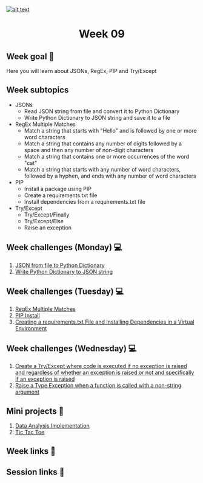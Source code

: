 <a href="https://www.core-code.io/">

![alt text](https://uploads-ssl.webflow.com/5eb2f56932c3562feab232e3/5f73550d00249e7e96c9f3de_Logo.png 'corecodeio')

</a>

<h1 align="center">Week 09</h1>

## Week goal 🏁

<p>Here you will learn about JSONs, RegEx, PIP and Try/Except </p>

## Week subtopics

- JSONs
  - Read JSON string from file and convert it to Python Dictionary
  - Write Python Dictionary to JSON string and save it to a file
- RegEx Multiple Matches
  - Match a string that starts with "Hello" and is followed by one or more word characters
  - Match a string that contains any number of digits followed by a space and then any number of non-digit characters
  - Match a string that contains one or more occurrences of the word "cat"
  - Match a string that starts with any number of word characters, followed by a hyphen, and ends with any number of word characters
- PIP
  - Install a package using PIP
  - Create a requirements.txt file
  - Install dependencies from a requirements.txt file
- Try/Except
  - Try/Except/Finally
  - Try/Except/Else
  - Raise an exception

## Week challenges (Monday) 💻

1. [JSON from file to Python Dictionary](./challenges/e00/desc)
2. [Write Python Dictionary to JSON string ](./challenges/e01/desc)

## Week challenges (Tuesday) 💻

1. [RegEx Multiple Matches](./challenges/e02/desc)
2. [PIP Install](./challenges/e03/desc)
3. [Creating a requirements.txt File and Installing Dependencies in a Virtual Environment](./challenges/e04/desc)

## Week challenges (Wednesday) 💻

1. [Create a Try/Except where code is executed if no exception is raised and regardless of whether an exception is raised or not and specifically if an exception is raised](./challenges/e05/desc)
2. [Raise a Type Exception when a function is called with a non-string argument](./challenges/e06/desc)

## Mini projects 🚀

1. [Data Analysis Implementation](./miniprojects/mp01/desc)
2. [Tic Tac Toe](./miniprojects/mp02/desc)

## Week links 🔗

## Session links 🔗
